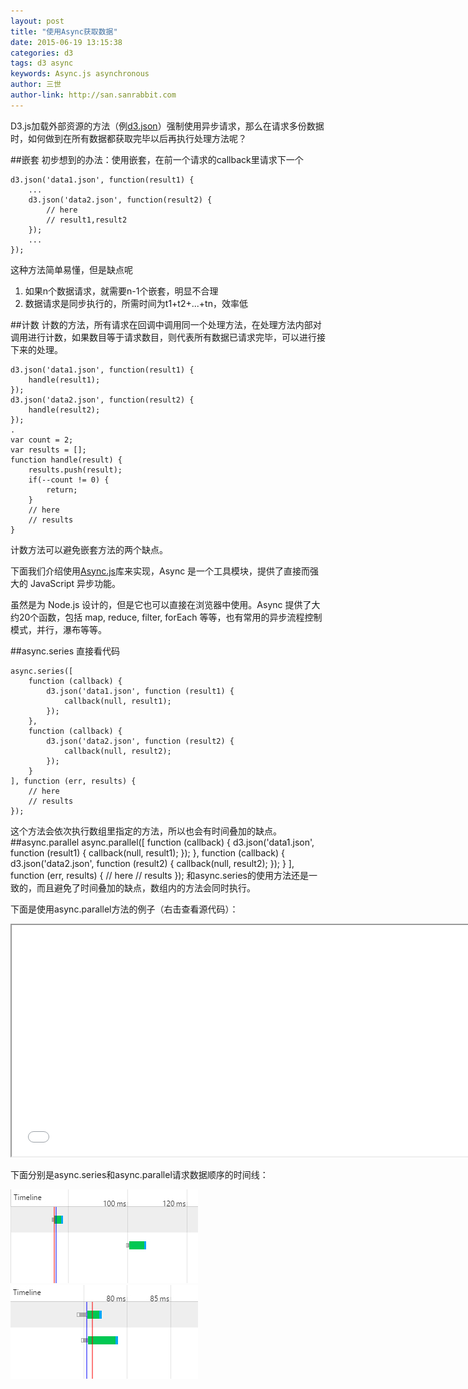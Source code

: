```yaml
---
layout: post
title: "使用Async获取数据"
date: 2015-06-19 13:15:38
categories: d3
tags: d3 async
keywords: Async.js asynchronous
author: 三世
author-link: http://san.sanrabbit.com
---
```


D3.js加载外部资源的方法（例[d3.json](https://github.com/mbostock/d3/wiki/Requests#d3_json)）强制使用异步请求，那么在请求多份数据时，如何做到在所有数据都获取完毕以后再执行处理方法呢？

##嵌套
初步想到的办法：使用嵌套，在前一个请求的callback里请求下一个

    d3.json('data1.json', function(result1) {
	    ...
	    d3.json('data2.json', function(result2) {
		    // here 
		    // result1,result2
	    });
	    ...
    });
这种方法简单易懂，但是缺点呢
1. 如果n个数据请求，就需要n-1个嵌套，明显不合理
2. 数据请求是同步执行的，所需时间为t1+t2+...+tn，效率低

##计数
计数的方法，所有请求在回调中调用同一个处理方法，在处理方法内部对调用进行计数，如果数目等于请求数目，则代表所有数据已请求完毕，可以进行接下来的处理。

	d3.json('data1.json', function(result1) {
		handle(result1);
	});
	d3.json('data2.json', function(result2) {
		handle(result2);
	});
	.
	var count = 2;
	var results = [];
	function handle(result) {
		results.push(result);
		if(--count != 0) {
			return;
		}
		// here
		// results
	}
	
计数方法可以避免嵌套方法的两个缺点。

下面我们介绍使用[Async.js](https://github.com/caolan/async)库来实现，Async 是一个工具模块，提供了直接而强大的 JavaScript 异步功能。

虽然是为 Node.js 设计的，但是它也可以直接在浏览器中使用。Async 提供了大约20个函数，包括 map, reduce, filter, forEach 等等，也有常用的异步流程控制模式，并行，瀑布等等。

##async.series
直接看代码

	async.series([
        function (callback) {
            d3.json('data1.json', function (result1) {
                callback(null, result1);
            });
        },
        function (callback) {
            d3.json('data2.json', function (result2) {
                callback(null, result2);
            });
        }
    ], function (err, results) {
	    // here
	    // results
    });
        
这个方法会依次执行数组里指定的方法，所以也会有时间叠加的缺点。
##async.parallel
	async.parallel([
        function (callback) {
            d3.json('data1.json', function (result1) {
                callback(null, result1);
            });
        },
        function (callback) {
            d3.json('data2.json', function (result2) {
                callback(null, result2);
            });
        }
    ], function (err, results) {
	    // here
	    // results
    });
和async.series的使用方法还是一致的，而且避免了时间叠加的缺点，数组内的方法会同时执行。

下面是使用async.parallel方法的例子（右击查看源代码）：

 <iframe src="/demo/async/index.html" style="width:740px; height:370px;"></iframe>

下面分别是async.series和async.parallel请求数据顺序的时间线：

![async.series](/demo/async/async1.jpg)
![async.parallel](/demo/async/async2.jpg)
